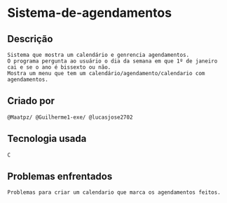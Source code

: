# Sistema-de-agendamentos

## Descrição
    Sistema que mostra um calendário e genrencia agendamentos.
    O programa pergunta ao usuário o dia da semana em que 1º de janeiro cai e se o ano é bissexto ou não.
    Mostra um menu que tem um calendário/agendamento/calendario com agendamentos.

## Criado por
    @Maatpz/ @Guilherme1-exe/ @lucasjose2702

## Tecnologia usada
    C
     
## Problemas enfrentados
    Problemas para criar um calendario que marca os agendamentos feitos.

